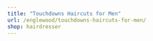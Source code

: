 ```yaml
---
title: "Touchdowns Haircuts for Men"
url: /englewood/touchdowns-haircuts-for-men/
shop: hairdresser
---
```

